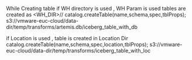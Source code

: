 While Creating table if WH directory is used , WH Param is used tables are created as 
<WH_DIR>/<DBNAME>/<TABLENAME>
catalog.createTable(name,schema,spec,tblProps);
s3://vmware-euc-cloud/data-dir/temp/transforms/artemis.db/iceberg_table_with_db


if Location is used , table is created in Location Dir
catalog.createTable(name,schema,spec,location,tblProps);
s3://vmware-euc-cloud/data-dir/temp/transforms/iceberg_table_with_loc